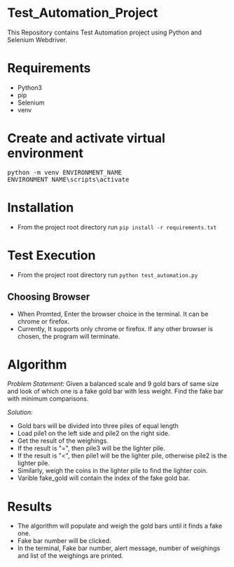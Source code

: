 # Test_Automation_Project

This Repository contains Test Automation project using Python and Selenium Webdriver.

# Requirements

* Python3
* pip
* Selenium
* venv

# Create and activate virtual environment

<pre>
python -m venv ENVIRONMENT_NAME
ENVIRONMENT_NAME\scripts\activate</pre>
  
# Installation

* From the project root directory run  `pip install -r requirements.txt`

# Test Execution

 * From the project root directory run  `python test_automation.py`

## Choosing Browser

 * When Promted, Enter the browser choice in the terminal. It can be chrome or firefox.
 * Currently, It supports only chrome or firefox. If any other browser is chosen, the program will terminate.

# Algorithm

*Problem Statement:* Given a balanced scale and 9 gold bars of same size and look of which one is a fake gold bar with less weight. Find the fake bar with minimum comparisons.

*Solution:*

* Gold bars will be divided into three piles of equal length
* Load pile1 on the left side and pile2 on the right side.
* Get the result of the weighings.
* If the result is "=", then pile3 will be the lighter pile.
* If the result is "<", then pile1 will be the lighter pile, otherwise pile2 is the lighter pile.
* Similarly, weigh the coins in the lighter pile to find the lighter coin.
* Varible fake_gold will contain the index of the fake gold bar. 


# Results

* The algorithm will populate and weigh the gold bars until it finds a fake one.
* Fake bar number will be clicked.
* In the terminal, Fake bar number, alert message, number of weighings and list of the weighings are printed.





